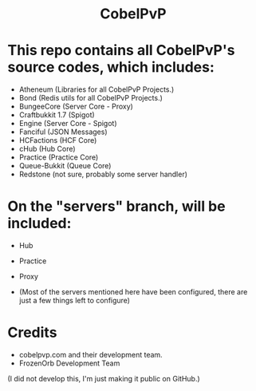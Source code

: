 # <p align="center"><b>CobelPvP </b></p>

# This repo contains all CobelPvP's source codes, which includes:
- Atheneum (Libraries for all CobelPvP Projects.)
- Bond (Redis utils for all CobelPvP Projects.)
- BungeeCore (Server Core - Proxy)
- Craftbukkit 1.7 (Spigot)
- Engine (Server Core - Spigot)
- Fanciful (JSON Messages)
- HCFactions (HCF Core)
- cHub (Hub Core)
- Practice (Practice Core)
- Queue-Bukkit (Queue Core)
- Redstone (not sure, probably some server handler)

# On the "servers" branch, will be included:
- Hub
- Practice
- Proxy

- (Most of the servers mentioned here have been configured, there are just a few things left to configure)

# Credits
- cobelpvp.com and their development team.
- FrozenOrb Development Team

(I did not develop this, I'm just making it public on GitHub.)
